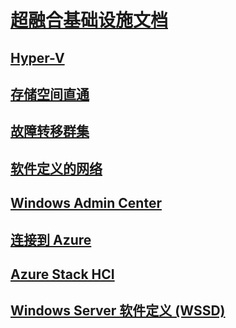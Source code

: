 # [超融合基础设施文档](index.yml)
## [Hyper-V](../virtualization/hyper-v/index.md)
## [存储空间直通](../storage/storage-spaces/storage-spaces-direct-overview.md)
## [故障转移群集](../failover-clustering/failover-clustering-overview.md)
## [软件定义的网络](https://docs.microsoft.com/windows-server/networking/sdn/)
## [Windows Admin Center](../manage/windows-admin-center/overview.md)
## [连接到 Azure](../azure-hybrid-services/index.md)
## [Azure Stack HCI](../azure-stack-hci/index.md)
## [Windows Server 软件定义 (WSSD)](https://www.microsoft.com/en-us/cloud-platform/software-defined-datacenter)
